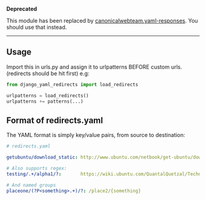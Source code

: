 **Deprecated**

This module has been replaced by [canonicalwebteam.yaml-responses](https://github.com/canonical-webteam/yaml-responses). You should use that instead.

---

Usage
-----

Import this in urls.py and assign it to urlpatterns
BEFORE custom urls. (redirects should be hit first)
e.g:

``` python
from django_yaml_redirects import load_redirects

urlpatterns = load_redirects()
urlpatterns += patterns(...)
```

Format of redirects.yaml
------------------------

The YAML format is simply key/value pairs, from source to destination:

``` yaml
# redirects.yaml

getubuntu/download_static: http://www.ubuntu.com/netbook/get-ubuntu/download

# Also supports regex:
testing/.+/alpha1/?:       https://wiki.ubuntu.com/QuantalQuetzal/TechnicalOverview/Alpha1

# And named groups
placeone/(?P<something>.+)/?: /place2/{something}
```
